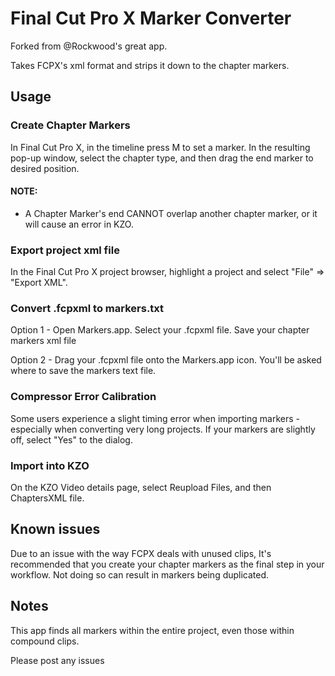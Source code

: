 # Final Cut Pro X Marker Converter

Forked from @Rockwood's great app.

Takes FCPX's xml format and strips it down to the chapter markers. 

## Usage

### Create Chapter Markers
In Final Cut Pro X, in the timeline press M to set a marker. In the resulting pop-up window, select the chapter type, and then drag the end marker to desired position.

#### NOTE: 
- A Chapter Marker's end CANNOT overlap another chapter marker, or it will cause an error in KZO.

### Export project xml file
In the Final Cut Pro X project browser, highlight a project and select "File" => "Export XML".

### Convert .fcpxml to markers.txt

Option 1 - Open Markers.app. Select your .fcpxml file. Save your chapter markers xml file

Option 2 - Drag your .fcpxml file onto the Markers.app icon. You'll be asked where to save the markers text file.

### Compressor Error Calibration

Some users experience a slight timing error when importing markers - especially when converting very long projects. If your markers are slightly off, select "Yes" to the dialog.

### Import into KZO

On the KZO Video details page, select Reupload Files, and then ChaptersXML file.

## Known issues

Due to an issue with the way FCPX deals with unused clips, It's recommended that you create your chapter markers as the final step in your workflow. Not doing so can result in markers being duplicated.


## Notes
This app finds all markers within the entire project, even those within compound clips.

Please post any issues